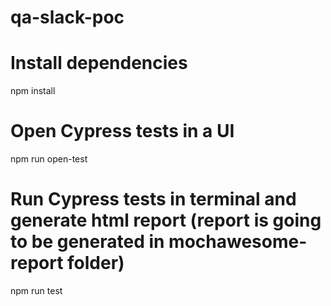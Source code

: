 # qa-slack-poc

# Install dependencies

npm install

# Open Cypress tests in a UI

npm run open-test

# Run Cypress tests in terminal and generate html report (report is going to be generated in mochawesome-report folder)

npm run test
